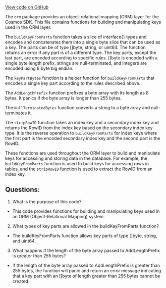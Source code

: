 [View code on GitHub](https://github.com/cosmos/cosmos-sdk/blob/main/x/group/internal/orm/key_codec.go)

The `orm` package provides an object-relational mapping (ORM) layer for the Cosmos SDK. This file contains functions for building and manipulating keys used in the ORM layer.

The `buildKeyFromParts` function takes a slice of interface{} types and encodes and concatenates them into a single byte slice that can be used as a key. The parts can be of type []byte, string, or uint64. The function returns an error if any part is of a different type. The key parts, except the last part, are encoded according to specific rules. []byte is encoded with a single byte length prefix, strings are null-terminated, and integers are encoded using 8 byte big endian.

The `keyPartBytes` function is a helper function for `buildKeyFromParts` that encodes a single key part according to the rules described above.

The `AddLengthPrefix` function prefixes a byte array with its length as 8 bytes. It panics if the byte array is longer than 255 bytes.

The `NullTerminatedBytes` function converts a string to a byte array and null-terminates it.

The `stripRowID` function takes an index key and a secondary index key and returns the RowID from the index key based on the secondary index key type. It is the reverse operation to `buildKeyFromParts` for index keys where the first part is the encoded secondary index key and the second part is the RowID.

These functions are used throughout the ORM layer to build and manipulate keys for accessing and storing data in the database. For example, the `buildKeyFromParts` function is used to build keys for accessing rows in tables, and the `stripRowID` function is used to extract the RowID from an index key.
## Questions: 
 1. What is the purpose of this code?
- This code provides functions for building and manipulating keys used in an ORM (Object-Relational Mapping) system.

2. What types of key parts are allowed in the buildKeyFromParts function?
- The buildKeyFromParts function allows key parts of type []byte, string, and uint64.

3. What happens if the length of the byte array passed to AddLengthPrefix is greater than 255 bytes?
- If the length of the byte array passed to AddLengthPrefix is greater than 255 bytes, the function will panic and return an error message indicating that a key part with an []byte of length greater than 255 bytes cannot be created.